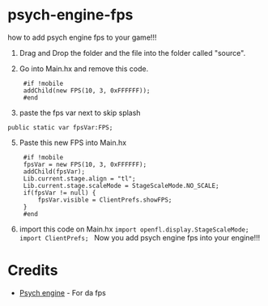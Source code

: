 # psych-engine-fps 
 
how to add psych engine fps to your game!!!  

1. Drag and Drop the folder and the file into the folder called "source".

2. Go into Main.hx and remove this code. 

		#if !mobile
		addChild(new FPS(10, 3, 0xFFFFFF));
		#end 
		 
		 
4. paste the fps var next to skip splash
```
public static var fpsVar:FPS;
```       

5. Paste this new FPS into Main.hx  
 
		#if !mobile
		fpsVar = new FPS(10, 3, 0xFFFFFF);
		addChild(fpsVar);
		Lib.current.stage.align = "tl";
		Lib.current.stage.scaleMode = StageScaleMode.NO_SCALE;
		if(fpsVar != null) {
			fpsVar.visible = ClientPrefs.showFPS;
		}
		#end

4. import this code on Main.hx 
       ```
	import openfl.display.StageScaleMode;
	import ClientPrefs; 
        ```
Now you add psych engine fps into your engine!!! 

# Credits  
- [Psych engine](https://github.com/ShadowMario/FNF-PsychEngine) - For da fps
